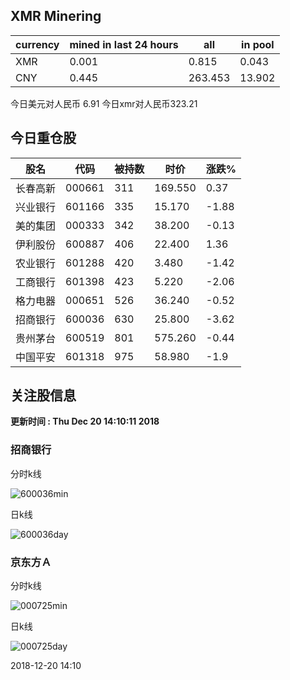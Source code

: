 ## XMR Minering

|currency|mined in last 24 hours|all|in pool|
|---|---|---|---|
|XMR|0.001|0.815|0.043|
|CNY|0.445|263.453|13.902|

今日美元对人民币 6.91	今日xmr对人民币323.21


## 今日重仓股 

|股名|代码|被持数|时价|涨跌%|
|---|---|---|---|---|
|长春高新|000661|311|169.550|0.37|
|兴业银行|601166|335|15.170|-1.88|
|美的集团|000333|342|38.200|-0.13|
|伊利股份|600887|406|22.400|1.36|
|农业银行|601288|420|3.480|-1.42|
|工商银行|601398|423|5.220|-2.06|
|格力电器|000651|526|36.240|-0.52|
|招商银行|600036|630|25.800|-3.62|
|贵州茅台|600519|801|575.260|-0.44|
|中国平安|601318|975|58.980|-1.9|

## 关注股信息
**更新时间 : Thu Dec 20 14:10:11 2018**
### 招商银行 
分时k线

![600036min](http://image.sinajs.cn/newchart/min/n/sh600036.gif)

日k线

![600036day](http://image.sinajs.cn/newchart/daily/n/sh600036.gif)

### 京东方Ａ 
分时k线

![000725min](http://image.sinajs.cn/newchart/min/n/sz000725.gif)

日k线

![000725day](http://image.sinajs.cn/newchart/daily/n/sz000725.gif)

2018-12-20 14:10